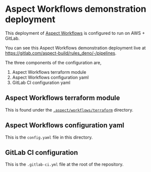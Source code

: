 # Aspect Workflows demonstration deployment

This deployment of [Aspect Workflows](https://www.aspect.build/workflows) is configured to run on AWS + GitLab.

You can see this Aspect Workflows demonstration deployment live at
https://gitlab.com/aspect-build/rules_deno/-/pipelines.

The three components of the configuration are,

1. Aspect Workflows terraform module
1. Aspect Workflows configuration yaml
1. GitLab CI configuration yaml

## Aspect Workflows terraform module

This is found under the [`.aspect/workflows/terraform`](./terraform/README.md) directory.

## Aspect Workflows configuration yaml

This is the `config.yaml` file in this directory.

## GitLab CI configuration

This is the `.gitlab-ci.yml` file at the root of the repository.
